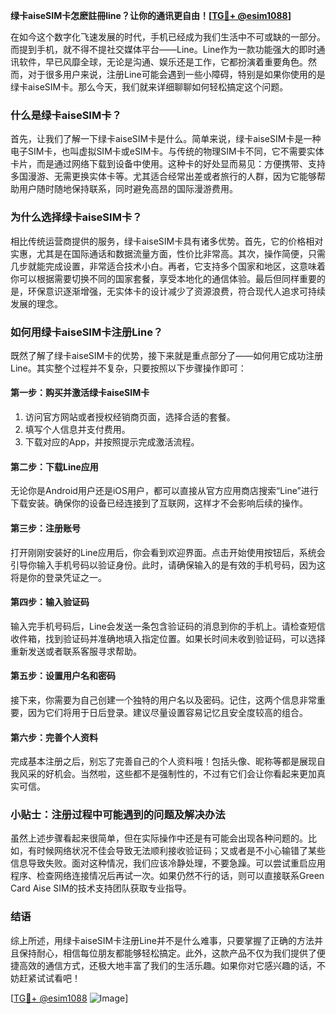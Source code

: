 **绿卡aiseSIM卡怎麽註冊line？让你的通讯更自由！[[TG💪+ @esim1088](https://t.me/s/esim1088)]**

在如今这个数字化飞速发展的时代，手机已经成为我们生活中不可或缺的一部分。而提到手机，就不得不提社交媒体平台——Line。Line作为一款功能强大的即时通讯软件，早已风靡全球，无论是沟通、娱乐还是工作，它都扮演着重要角色。然而，对于很多用户来说，注册Line可能会遇到一些小障碍，特别是如果你使用的是绿卡aiseSIM卡。那么今天，我们就来详细聊聊如何轻松搞定这个问题。

### 什么是绿卡aiseSIM卡？

首先，让我们了解一下绿卡aiseSIM卡是什么。简单来说，绿卡aiseSIM卡是一种电子SIM卡，也叫虚拟SIM卡或eSIM卡。与传统的物理SIM卡不同，它不需要实体卡片，而是通过网络下载到设备中使用。这种卡的好处显而易见：方便携带、支持多国漫游、无需更换实体卡等。尤其适合经常出差或者旅行的人群，因为它能够帮助用户随时随地保持联系，同时避免高昂的国际漫游费用。

### 为什么选择绿卡aiseSIM卡？

相比传统运营商提供的服务，绿卡aiseSIM卡具有诸多优势。首先，它的价格相对实惠，尤其是在国际通话和数据流量方面，性价比非常高。其次，操作简便，只需几步就能完成设置，非常适合技术小白。再者，它支持多个国家和地区，这意味着你可以根据需要切换不同的国家套餐，享受本地化的通信体验。最后但同样重要的是，环保意识逐渐增强，无实体卡的设计减少了资源浪费，符合现代人追求可持续发展的理念。

### 如何用绿卡aiseSIM卡注册Line？

既然了解了绿卡aiseSIM卡的优势，接下来就是重点部分了——如何用它成功注册Line。其实整个过程并不复杂，只要按照以下步骤操作即可：

#### 第一步：购买并激活绿卡aiseSIM卡

1. 访问官方网站或者授权经销商页面，选择合适的套餐。
2. 填写个人信息并支付费用。
3. 下载对应的App，并按照提示完成激活流程。

#### 第二步：下载Line应用

无论你是Android用户还是iOS用户，都可以直接从官方应用商店搜索“Line”进行下载安装。确保你的设备已经连接到了互联网，这样才不会影响后续的操作。

#### 第三步：注册账号

打开刚刚安装好的Line应用后，你会看到欢迎界面。点击开始使用按钮后，系统会引导你输入手机号码以验证身份。此时，请确保输入的是有效的手机号码，因为这将是你的登录凭证之一。

#### 第四步：输入验证码

输入完手机号码后，Line会发送一条包含验证码的消息到你的手机上。请检查短信收件箱，找到验证码并准确地填入指定位置。如果长时间未收到验证码，可以选择重新发送或者联系客服寻求帮助。

#### 第五步：设置用户名和密码

接下来，你需要为自己创建一个独特的用户名以及密码。记住，这两个信息非常重要，因为它们将用于日后登录。建议尽量设置容易记忆且安全度较高的组合。

#### 第六步：完善个人资料

完成基本注册之后，别忘了完善自己的个人资料哦！包括头像、昵称等都是展现自我风采的好机会。当然啦，这些都不是强制性的，不过有它们会让你看起来更加真实可信。

### 小贴士：注册过程中可能遇到的问题及解决办法

虽然上述步骤看起来很简单，但在实际操作中还是有可能会出现各种问题的。比如，有时候网络状况不佳会导致无法顺利接收验证码；又或者是不小心输错了某些信息导致失败。面对这种情况，我们应该冷静处理，不要急躁。可以尝试重启应用程序、检查网络连接情况后再试一次。如果仍然不行的话，则可以直接联系Green Card Aise SIM的技术支持团队获取专业指导。

### 结语

综上所述，用绿卡aiseSIM卡注册Line并不是什么难事，只要掌握了正确的方法并且保持耐心，相信每位朋友都能够轻松搞定。此外，这款产品不仅为我们提供了便捷高效的通信方式，还极大地丰富了我们的生活乐趣。如果你对它感兴趣的话，不妨赶紧试试看吧！

[[TG💪+ @esim1088](https://t.me/s/esim1088) ![Image](https://i.postimg.cc/4NQfJmqS/Snipaste-2025-05-13-00-14-12.png)]